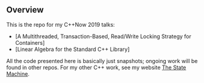## Overview

This is the repo for my C++Now 2019 talks: 
* [A Multithreaded, Transaction-Based, Read/Write Locking Strategy for Containers]
* [Linear Algebra for the Standard C++ Library]

All the code presented here is basically just snapshots; ongoing work will be found in other repos.  For my other C++ work, see my website [The State Machine](https://bobsteagall.com).
